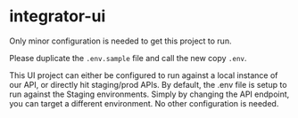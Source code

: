 # integrator-ui

Only minor configuration is needed to get this project to run.

Please duplicate the `.env.sample` file and call the new copy `.env`.

This UI project can either be configured to run against a local instance of our API, or directly hit staging/prod APIs. By default, the .env file is setup to run against the Staging environments. Simply by changing the API endpoint, you can
target a different environment. No other configuration is needed.
